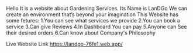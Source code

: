 Hello It is a website about Gardening Services. Its Name is LanDGo 
We can create an environment that’s beyond your imagination
This Website has some fetures:
1.You can see what  services we provide
2.You can book a service
3.Can give Reviews
4.In Dashboard You can pay
5.Anyone can See their desired orders
6.Can know about Company's Philosophy

Live Website Link https://landgo-76fe1.web.app/
